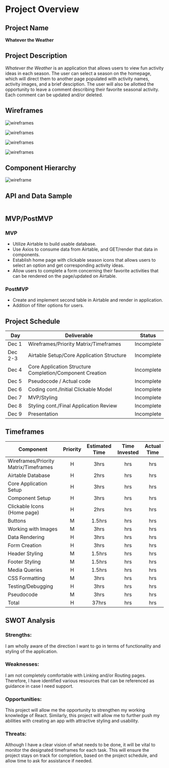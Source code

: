 # Project Overview

## Project Name

<strong>Whatever the Weather</strong>

## Project Description

<em>Whatever the Weather</em> is an application that allows users to view fun activity ideas in each season. The user can select a season on the homepage, which will direct them to another page populated with activity names, activity images, and a brief desciption. The user will also be allotted the opportunity to leave a comment describing their favorite seasonal activity. Each comment can be updated and/or deleted.

## Wireframes

![wireframes](https://res.cloudinary.com/kacloud20/image/upload/v1638419450/Project%202/wireframe1_c2oor5.png)

![wireframes](https://res.cloudinary.com/kacloud20/image/upload/v1638419472/Project%202/wireframe2_dwp9sc.png)

![wireframes](https://res.cloudinary.com/kacloud20/image/upload/v1638419389/Project%202/mobile_wireframe1_i5mk1k.png)

![wireframes](https://res.cloudinary.com/kacloud20/image/upload/v1638419428/Project%202/mobile_wireframe2_cotygt.png)

## Component Hierarchy

![wireframe](https://res.cloudinary.com/kacloud20/image/upload/v1638422834/Project%202/comp_hierarchy_twmlmk.png)

## API and Data Sample

```json

```

## MVP/PostMVP

### MVP

- Utilize Airtable to build usable database.
- Use Axios to consume data from Airtable, and GET/render that data in components.
- Establish home page with clickable season icons that allows users to select an option and get corresponding activity ideas.
- Allow users to complete a form concerning their favorite activities that can be rendered on the page/updated on Airtable.

### PostMVP

- Create and implement second table in Airtable and render in application.
- Addition of filter options for users.

## Project Schedule

| Day     | Deliverable                                              | Status     |
| ------- | -------------------------------------------------------- | ---------- |
| Dec 1   | Wireframes/Priority Matrix/Timeframes                    | Incomplete |
| Dec 2-3 | Airtable Setup/Core Application Structure                | Incomplete |
| Dec 4   | Core Application Structure Completion/Component Creation | Incomplete |
| Dec 5   | Pseudocode / Actual code                                 | Incomplete |
| Dec 6   | Coding cont./Initial Clickable Model                     | Incomplete |
| Dec 7   | MVP/Styling                                              | Incomplete |
| Dec 8   | Styling cont./Final Application Review                   | Incomplete |
| Dec 9   | Presentation                                             | Incomplete |

## Timeframes

| Component                             | Priority | Estimated Time | Time Invested | Actual Time |
| ------------------------------------- | :------: | :------------: | :-----------: | :---------: |
| Wireframes/Priority Matrix/Timeframes |    H     |      3hrs      |      hrs      |     hrs     |
| Airtable Database                     |    H     |      2hrs      |      hrs      |     hrs     |
| Core Application Setup                |    H     |      3hrs      |      hrs      |     hrs     |
| Component Setup                       |    H     |      3hrs      |      hrs      |     hrs     |
| Clickable Icons (Home page)           |    H     |      2hrs      |      hrs      |     hrs     |
| Buttons                               |    M     |     1.5hrs     |      hrs      |     hrs     |
| Working with Images                   |    M     |      3hrs      |      hrs      |     hrs     |
| Data Rendering                        |    H     |      3hrs      |      hrs      |     hrs     |
| Form Creation                         |    H     |      3hrs      |      hrs      |     hrs     |
| Header Styling                        |    M     |     1.5hrs     |      hrs      |     hrs     |
| Footer Styling                        |    M     |     1.5hrs     |      hrs      |     hrs     |
| Media Queries                         |    H     |     1.5hrs     |      hrs      |     hrs     |
| CSS Formatting                        |    M     |      3hrs      |      hrs      |     hrs     |
| Testing/Debugging                     |    H     |      3hrs      |      hrs      |     hrs     |
| Pseudocode                            |    M     |      3hrs      |      hrs      |     hrs     |
| Total                                 |    H     |     37hrs      |      hrs      |     hrs     |

## SWOT Analysis

### Strengths:

I am wholly aware of the direction I want to go in terms of functionality and styling of the application.

### Weaknesses:

I am not completely comfortable with Linking and/or Routing pages. Therefore, I have identified various resources that can be referenced as guidance in case I need support.

### Opportunities:

This project will allow me the opportunity to strengthen my working knowledge of React. Similarly, this project will allow me to further push my abilities with creating an app with attractive styling and usability.

### Threats:

Although I have a clear vision of what needs to be done, it will be vital to monitor the designated timeframes for each task. This will ensure the project stays on track for completion, based on the project schedule, and allow time to ask for assistance if needed.
